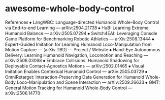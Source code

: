 # awesome-whole-body-control

References
⦁	LangWBC: Language-directed Humanoid Whole-Body Control via End-to-end Learning — arXiv:2504.21738
⦁	HuB: Learning Extreme Humanoid Balance — arXiv:2505.07294
⦁	Switch4EAI: Leveraging Console Game Platform for Benchmarking Robotic Athletics — arXiv:2508.13444
⦁	Expert-Guided Imitation for Learning Humanoid Loco-Manipulation from Motion Capture — (arXiv TBD) — Project / Website
⦁	Hand-Eye Autonomous Delivery: Learning Humanoid Navigation, Locomotion and Reaching — arXiv:2508.03068
⦁	Embrace Collisions: Humanoid Shadowing for Deployable Contact-Agnostics Motions — arXiv:2502.01465
⦁	Visual Imitation Enables Contextual Humanoid Control — arXiv:2505.03729
⦁	OmniRetarget: Interaction-Preserving Data Generation for Humanoid Whole-Body Loco-Manipulation and Scene Interaction — arXiv:2509.26633
⦁	GMT: General Motion Tracking for Humanoid Whole-Body Control — arXiv:2506.14770
